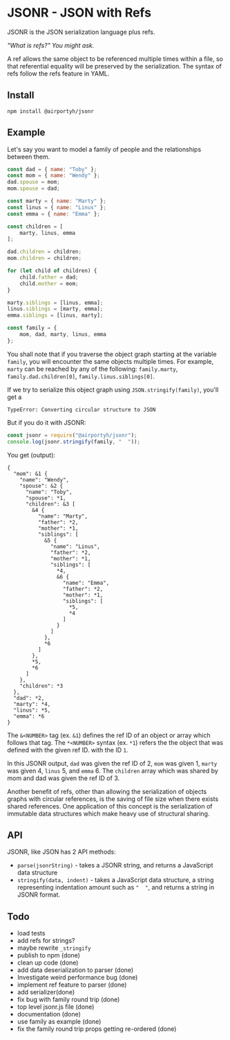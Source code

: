 # JSONR - JSON with Refs

JSONR is the JSON serialization language plus refs.

*"What is refs?" You might ask.*

A ref allows the same object to be referenced multiple
times within a file, so that referential equality will be preserved by the serialization.
The syntax of refs follow the refs feature in YAML.

## Install

```
npm install @airportyh/jsonr
```

## Example

Let's say you want to model a family of people and the relationships between them.

```js
const dad = { name: "Toby" };
const mom = { name: "Wendy" };
dad.spouse = mom;
mom.spouse = dad;

const marty = { name: "Marty" };
const linus = { name: "Linus" };
const emma = { name: "Emma" };

const children = [
    marty, linus, emma
];

dad.children = children;
mom.children = children;

for (let child of children) {
    child.father = dad;
    child.mother = mom;
}

marty.siblings = [linus, emma];
linus.siblings = [marty, emma];
emma.siblings = [linus, marty];

const family = {
    mom, dad, marty, linus, emma
};
```

You shall note that if you traverse the object graph starting at the variable `family`,
you will encounter the same objects multiple times. For example, `marty` can be reached
by any of the following: `family.marty`, `family.dad.children[0]`, `family.linus.siblings[0]`.

If we try to serialize this object graph using `JSON.stringify(family)`, you'll get a

```
TypeError: Converting circular structure to JSON
```

But if you do it with JSONR:

```js
const jsonr = require("@airportyh/jsonr");
console.log(jsonr.stringify(family, "  "));
```
You get (output):

```
{
  "mom": &1 {
    "name": "Wendy",
    "spouse": &2 {
      "name": "Toby",
      "spouse": *1,
      "children": &3 [
        &4 {
          "name": "Marty",
          "father": *2,
          "mother": *1,
          "siblings": [
            &5 {
              "name": "Linus",
              "father": *2,
              "mother": *1,
              "siblings": [
                *4,
                &6 {
                  "name": "Emma",
                  "father": *2,
                  "mother": *1,
                  "siblings": [
                    *5,
                    *4
                  ]
                }
              ]
            },
            *6
          ]
        },
        *5,
        *6
      ]
    },
    "children": *3
  },
  "dad": *2,
  "marty": *4,
  "linus": *5,
  "emma": *6
}
```

The `&<NUMBER>` tag (ex. `&1`) defines the ref ID of an object or array which follows that tag.
The `*<NUMBER>` syntax (ex. `*1`) refers the the object that was defined with the given ref ID.
with the ID `1`.

In this JSONR output, `dad` was given the ref ID of 2, `mom` was given 1, `marty` was given 4,
`linus` 5, and `emma` 6. The `children` array which was shared by mom and dad was given the ref ID of 3.

Another benefit of refs, other than allowing the serialization of objects graphs with circular
references, is the saving of file size when there exists shared references. One application of
this concept is the serialization of immutable data structures which make heavy use of structural
sharing.

## API

JSONR, like JSON has 2 API methods:

* `parse(jsonrString)` - takes a JSONR string, and returns a JavaScript data structure
* `stringify(data, indent)` - takes a JavaScript data structure, a string representing indentation
amount such as `"  "`, and returns a string in JSONR format.

## Todo

* load tests
* add refs for strings?
* maybe rewrite `_stringify`
* publish to npm (done)
* clean up code (done)
* add data deserialization to parser (done)
* Investigate weird performance bug (done)
* implement ref feature to parser (done)
* add serializer(done)
* fix bug with family round trip (done)
* top level jsonr.js file (done)
* documentation (done)
* use family as example (done)
* fix the family round trip props getting re-ordered (done)
